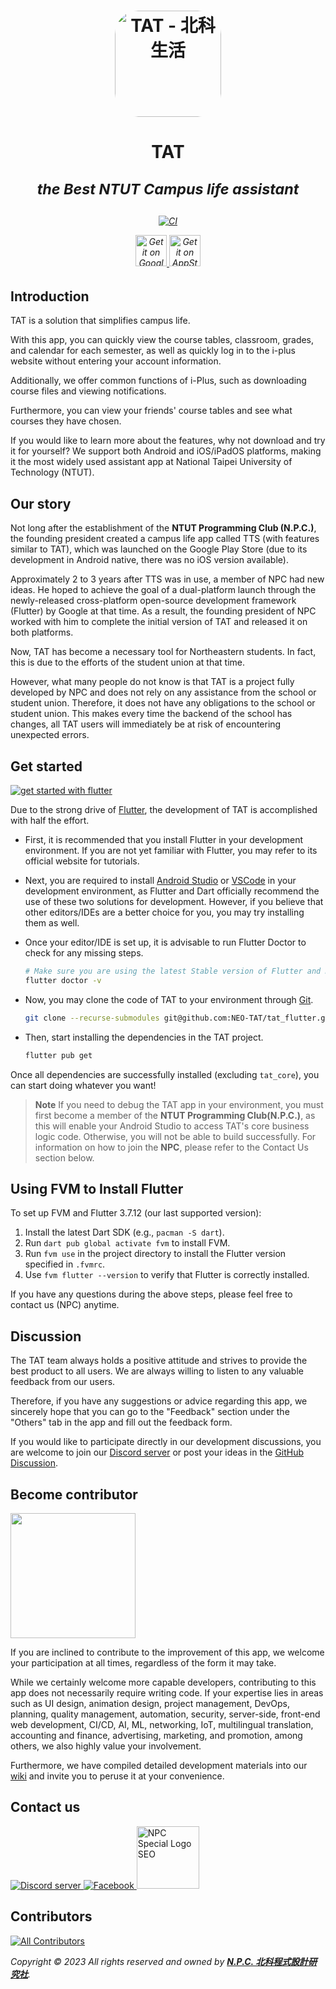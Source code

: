 <!-- markdownlint-disable no-inline-html -- required for typesetting purposes -->

<h1 align="center">
  <a
    href="https://apps.apple.com/tw/app/tat-%E5%8C%97%E7%A7%91%E7%94%9F%E6%B4%BB/id1513875597?itscg=30200&amp;itsct=apps_box_appicon"
    style="
      width: 170px;
      height: 170px;
      border-radius: 22%;
      overflow: hidden;
      display: inline-block;
      vertical-align: middle;
    "
  >
    <img
      src="https://is3-ssl.mzstatic.com/image/thumb/Purple112/v4/20/2b/3b/202b3b1c-c977-5445-365d-52593ed795f3/AppIcon-0-1x_U007emarketing-0-7-0-85-220.png/540x540bb.jpg"
      alt="TAT - 北科生活"
      style="
        width: 170px;
        height: 170px;
        border-radius: 22%;
        overflow: hidden;
        display: inline-block;
        vertical-align: middle;
      "
    />
  </a>
</h1>

<h1 align="center">
<b>TAT</b>
<i><p><small>the Best NTUT Campus life assistant</small></p></i>
</h1>

<h6 align="center">

[![CI](https://github.com/NEO-TAT/tat_flutter/actions/workflows/build.yml/badge.svg?branch=master)](https://github.com/NEO-TAT/tat_flutter/actions/workflows/build.yml)

<a href="https://play.google.com/store/apps/details?id=club.ntut.npc.tat">
  <img
    height="50px"
    alt="Get it on Google Play"
    src="https://upload.wikimedia.org/wikipedia/commons/7/78/Google_Play_Store_badge_EN.svg"
  />
</a>

<a href="https://apple.co/3Rmojax">
  <img
    height="50px"
    alt="Get it on AppStore"
    src="https://developer.apple.com/assets/elements/badges/download-on-the-app-store.svg"
  />
</a>

</h6>

## Introduction

TAT is a solution that simplifies campus life.

With this app, you can quickly view the course tables, classroom, grades, and calendar for each semester, as well as
quickly log in to the i-plus website without entering your account information.

Additionally, we offer common functions of i-Plus, such as downloading course files and viewing notifications.

Furthermore, you can view your friends' course tables and see what courses they have chosen.

If you would like to learn more about the features, why not download and try it for yourself? We support both Android
and iOS/iPadOS platforms, making it the most widely used assistant app at National Taipei University of Technology
(NTUT).

## Our story

Not long after the establishment of the **NTUT Programming Club (N.P.C.)**, the founding president created a campus life
app called TTS (with features similar to TAT), which was launched on the Google Play Store (due to its development in
Android native, there was no iOS version available).

Approximately 2 to 3 years after TTS was in use, a member of NPC had new ideas. He hoped to achieve the goal of a
dual-platform launch through the newly-released cross-platform open-source development framework (Flutter) by Google at
that time. As a result, the founding president of NPC worked with him to complete the initial version of TAT and
released it on both platforms.

Now, TAT has become a necessary tool for Northeastern students. In fact, this is due to the efforts of the student union
at that time.

However, what many people do not know is that TAT is a project fully developed by NPC and does not rely on any
assistance from the school or student union. Therefore, it does not have any obligations to the school or student union.
This makes every time the backend of the school has changes, all TAT users will immediately be at risk of encountering
unexpected errors.

## Get started

<a href="https://flutter.dev/">
  <img
    src="https://img.shields.io/badge/Flutter-02569B?style=for-the-badge&logo=flutter&logoColor=white"
    alt="get started with flutter"
  />
</a>

Due to the strong drive of [Flutter](https://flutter.dev/), the development of TAT is accomplished with half the effort.

- First, it is recommended that you install Flutter in your development environment. If you are not yet familiar with
  Flutter, you may refer to its official website for tutorials.

- Next, you are required to install [Android Studio](https://developer.android.com/studio) or
  [VSCode](https://code.visualstudio.com/) in your development environment, as Flutter and Dart officially recommend the
  use of these two solutions for development. However, if you believe that other editors/IDEs are a better choice for
  you, you may try installing them as well.

- Once your editor/IDE is set up, it is advisable to run Flutter Doctor to check for any missing steps.

  ```bash
  # Make sure you are using the latest Stable version of Flutter and Dart.
  flutter doctor -v
  ```

- Now, you may clone the code of TAT to your environment through [Git](https://git-scm.com/).

  ```bash
  git clone --recurse-submodules git@github.com:NEO-TAT/tat_flutter.git
  ```

- Then, start installing the dependencies in the TAT project.

  ```bash
  flutter pub get
  ```

Once all dependencies are successfully installed (excluding `tat_core`), you can start doing whatever you want!

> **Note**
> If you need to debug the TAT app in your environment, you must first become a member of the
> **NTUT Programming Club(N.P.C.)**, as this will enable your Android Studio to access TAT's core business logic code.
> Otherwise, you will not be able to build successfully. For information on how to join the **NPC**, please refer to the
> Contact Us section below.

## Using FVM to Install Flutter

To set up FVM and Flutter 3.7.12 (our last supported version):

1. Install the latest Dart SDK (e.g., `pacman -S dart`).
2. Run `dart pub global activate fvm` to install FVM.
3. Run `fvm use` in the project directory to install the Flutter version specified in `.fvmrc`.
4. Use `fvm flutter --version` to verify that Flutter is correctly installed.

If you have any questions during the above steps, please feel free to contact us (NPC) anytime.

## Discussion

The TAT team always holds a positive attitude and strives to provide the best product to all users. We are always
willing to listen to any valuable feedback from our users.

Therefore, if you have any suggestions or advice regarding this app, we sincerely hope that you can go to the "Feedback"
section under the "Others" tab in the app and fill out the feedback form.

If you would like to participate directly in our development discussions, you are welcome to join our
[Discord server](https://discord.gg/FvRwmSCKWY) or post your ideas in the
[GitHub Discussion](https://github.com/orgs/NEO-TAT/discussions).

## Become contributor

<img src="https://i.imgur.com/7yYwMr1.webp" height="200">

If you are inclined to contribute to the improvement of this app, we welcome your participation at all times, regardless
of the form it may take.

While we certainly welcome more capable developers, contributing to this app does not necessarily require writing code.
If your expertise lies in areas such as UI design, animation design, project management, DevOps, planning, quality
management, automation, security, server-side, front-end web development, CI/CD, AI, ML, networking, IoT, multilingual
translation, accounting and finance, advertising, marketing, and promotion, among others, we also highly value your
involvement.

Furthermore, we have compiled detailed development materials into our
[wiki](https://github.com/NEO-TAT/tat_flutter/wiki) and invite you to peruse it at your convenience.

## Contact us

<a href="https://discord.gg/FvRwmSCKWY">
  <img
    src="https://img.shields.io/badge/Discord-5865F2?style=for-the-badge&logo=discord&logoColor=white"
    alt="Discord server"
  />
</a>
<a href="https://www.facebook.com/NPC.OwO">
  <img
    src="https://img.shields.io/badge/Facebook-1877F2?style=for-the-badge&logo=facebook&logoColor=white"
    alt="Facebook"
  />
</a>

<a href="https://ntut.club">
  <img
    width="100px"
    alt="NPC Special Logo SEO"
    src="https://user-images.githubusercontent.com/47718989/216663916-a7f568e0-8cdd-4cda-8d2d-2c8f72ac08bc.png"
  />
</a>

## Contributors

<!-- ALL-CONTRIBUTORS-LIST:START - Do not remove or modify this section -->
<!-- prettier-ignore-start -->
<!-- markdownlint-disable -->
[![All Contributors](https://img.shields.io/github/all-contributors/NEO-TAT/tat_flutter?color=ee8449&style=flat-square)](#contributors)
<!-- markdownlint-restore -->
<!-- prettier-ignore-end -->

<!-- ALL-CONTRIBUTORS-LIST:END -->

_Copyright © 2023 All rights reserved and owned by [**N.P.C. 北科程式設計研究社**](https://ntut.club)._
